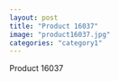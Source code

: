 ```yaml
---
layout: post
title: "Product 16037"
image: "product16037.jpg"
categories: "category1"
---
```

Product 16037

